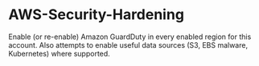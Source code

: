 # AWS-Security-Hardening
Enable (or re-enable) Amazon GuardDuty in every enabled region for this account. Also attempts to enable useful data sources (S3, EBS malware, Kubernetes) where supported.
